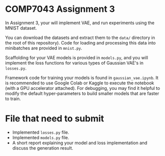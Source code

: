 # COMP7043 Assignment 3

In Assignment 3, your will implement VAE, and run experiments using the MNIST dataset.

You can download the datasets and extract them to the `data/` directory in the root of this repository). Code for loading and processing this data into minibatches are provided in `mnist.py`.

Scaffolding for your VAE models is provided in `models.py`, and you will implement the loss functions for various types of Gaussian VAE's in `losses.py`.

Framework code for training your models is found in `gaussian_vae.ipynb`. It is recommended to use Google Colab or Kaggle to execute the notebook (with a GPU accelerator attached). For debugging, you may find it helpful to modify the default hyper-parameters to build smaller models that are faster to train.

# File that need to submit
- Implemented `losses.py` file.
- Implemented `models.py` file.
- A short report explaining your model and loss implementation and discuss the generation result.
